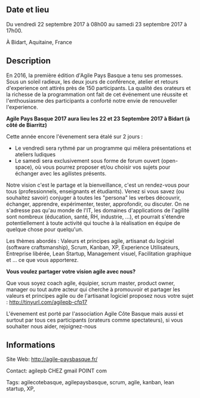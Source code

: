 ## Date et lieu

Du vendredi 22 septembre 2017 à 08h00 au samedi 23 septembre 2017 à 17h00.

À Bidart, Aquitaine, France

## Description

En 2016, la première édition d'Agile Pays Basque a tenu ses promesses.
Sous un soleil radieux, les deux jours de conférence, atelier et retours d'experience ont attirés près de 150 participants.
La qualité des orateurs et la richesse de la programmation ont fait de cet événement une réussite et l'enthousiasme des participants a conforté notre envie de renouveller l'experience.

**Agile Pays Basque 2017 aura lieu les 22 et 23 Septembre 2017 à Bidart (à côté de Biarritz)**

Cette année encore l'évenement sera étalé sur 2 jours :
-   Le vendredi sera rythmé par un programme qui mêlera présentations et ateliers ludiques
-   Le samedi sera exclusivement sous forme de forum ouvert (open-space), où vous pourrez proposer et/ou choisir vos sujets pour échanger avec les agilistes présents.

Notre vision c'est le partage et la bienveillance, c'est un rendez-vous pour tous (professionnels, enseignants et étudiants).
Venez si vous savez (ou souhaitez savoir) conjuger à toutes les "persona" les verbes découvrir, échanger, apprendre, expérimenter, tester, approfondir, ou discuter.
On ne s'adresse pas qu'au monde de l'IT, les domaines d'applications de l'agilité sont nombreux (éducation, santé, RH, industrie, ...), et pourrait s'étendre potentiellement à toute activité qui touche à la réalisation en équipe de quelque chose pour quelqu'un.

Les thèmes abordés : Valeurs et principes agile, artisanat du logiciel (software craftsmanship), Scrum, Kanban, XP, Experience Utilisateurs, Entreprise libérée, Lean Startup, Management visuel, Facilitation graphique et  ... ce que vous apporterez.

**Vous voulez partager votre vision agile avec nous?**

Que vous soyez coach agile, équipier, scrum master, product owner, manager ou tout autre acteur qui cherche à promouvoir et partager les valeurs et principes agile ou de l'artisanat logiciel proposez nous votre sujet : http://tinyurl.com/agilepb-cfp17

L'évenement est porté par l'association Agile Côte Basque mais aussi et surtout par tous ces participants (orateurs comme spectateurs), si vous souhaiter nous aider, rejoignez-nous

## Informations

Site Web: http://agile-paysbasque.fr/

Contact: agilepb CHEZ gmail POINT com

Tags: agilecotebasque, agilepaysbasque, scrum, agile, kanban, lean startup, XP, 
